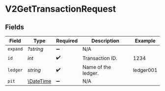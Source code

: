 # V2GetTransactionRequest


## Fields

| Field                                                         | Type                                                          | Required                                                      | Description                                                   | Example                                                       |
| ------------------------------------------------------------- | ------------------------------------------------------------- | ------------------------------------------------------------- | ------------------------------------------------------------- | ------------------------------------------------------------- |
| `expand`                                                      | *?string*                                                     | :heavy_minus_sign:                                            | N/A                                                           |                                                               |
| `id`                                                          | *int*                                                         | :heavy_check_mark:                                            | Transaction ID.                                               | 1234                                                          |
| `ledger`                                                      | *string*                                                      | :heavy_check_mark:                                            | Name of the ledger.                                           | ledger001                                                     |
| `pit`                                                         | [\DateTime](https://www.php.net/manual/en/class.datetime.php) | :heavy_minus_sign:                                            | N/A                                                           |                                                               |